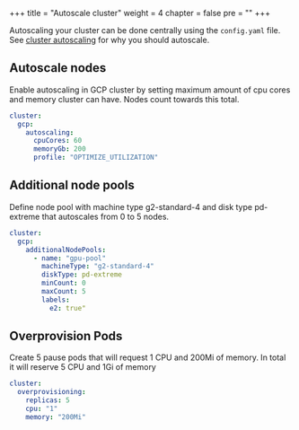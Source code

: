+++
title = "Autoscale cluster"
weight = 4
chapter = false
pre = ""
+++

Autoscaling your cluster can be done centrally using the `config.yaml` file. See [cluster autoscaling](../../cluster-autoscaling) for why you should autoscale.

## Autoscale nodes
Enable autoscaling in GCP cluster by setting maximum amount of cpu cores and memory cluster can have. Nodes count towards this total.

```yaml
cluster:
  gcp:
    autoscaling:
      cpuCores: 60
      memoryGb: 200
      profile: "OPTIMIZE_UTILIZATION"
```

## Additional node pools
Define node pool with machine type g2-standard-4 and disk type pd-extreme that autoscales from 0 to 5 nodes.

```yaml
cluster:
  gcp:
    additionalNodePools:
      - name: "gpu-pool"
        machineType: "g2-standard-4"
        diskType: pd-extreme
        minCount: 0
        maxCount: 5
        labels:
          e2: true"
```

## Overprovision Pods
Create 5 pause pods that will request 1 CPU and 200Mi of memory. In total it will reserve 5 CPU and 1Gi of memory
```yaml
cluster:
  overprovisioning:
    replicas: 5
    cpu: "1"
    memory: "200Mi"
```
